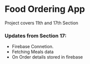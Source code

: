 # Food Ordering App

Project covers 11th and 17th Section

### Updates from Section 17:

- Firebase Connetion.
- Fetching Meals data
- On Order details stored in firebase
